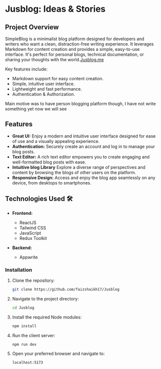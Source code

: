 # Jusblog: Ideas & Stories

## Project Overview

SimpleBlog is a minimalist blog platform designed for developers and writers who want a clean, distraction-free writing experience. It leverages Markdown for content creation and provides a simple, easy-to-use interface.  It's perfect for personal blogs, technical documentation, or sharing your thoughts with the world.[Jusblog.me](https://jusblog.vercel.app/)

Key features include:

*   Markdown support for easy content creation.
*   Simple, intuitive user interface.
*   Lightweight and fast performance.
*   Authentication & Authorization.

Main motive was to have person blogging platform though, I have not write something yet now we will see


## Features

*   **Great UI:**  Enjoy a modern and intuitive user interface designed for ease of use and a visually appealing experience.
*   **Authentication:**  Securely create an account and log in to manage your blog posts.
*   **Text Editor:** A rich text editor empowers you to create engaging and well-formatted blog posts with ease.
*   **Intuitive blog Library** Explore a diverse range of perspectives and content by browsing the blogs of other users on the platform.
*   **Responsive Design:**  Access and enjoy the blog app seamlessly on any device, from desktops to smartphones.

## Technologies Used 🛠️

*   **Frontend:**
    *   ReactJS
    *   Tailwind CSS
    *   JavaScript
    *   Redux Toolkit

*   **Backend:**
    *   Appwrite

### Installation

1.  Clone the repository:

    ```bash
    git clone https://github.com/faizshaikh17/Jusblog
    ```

2.  Navigate to the project directory:

    ```bash
    cd Jusblog  
    ```

3.  Install the required Node modules:

    ```bash
    npm install
    ```

4.  Run the client server:

    ```bash
    npm run dev
    ```

5.  Open your preferred browser and navigate to:

    ```
    localhost:5173
    ```
